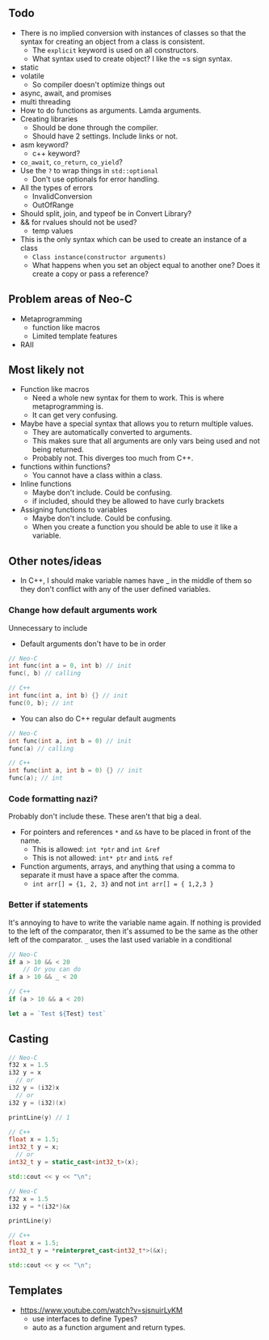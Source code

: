 ## Todo
- There is no implied conversion with instances of classes so that the syntax for creating an object from a class is consistent.
	- The `explicit` keyword is used on all constructors.
	- What syntax used to create object? I like the =s sign syntax.
- static
- volatile
	- So compiler doesn't optimize things out
- async, await, and promises
- multi threading
- How to do functions as arguments. Lamda arguments.
- Creating libraries
	- Should be done through the compiler.
	- Should have 2 settings. Include links or not.
- asm keyword?
	- c++ keyword?
- `co_await`, `co_return`, `co_yield`?
- Use the `?` to wrap things in `std::optional`
	- Don't use optionals for error handling.
- All the types of errors
	- InvalidConversion
	- OutOfRange
- Should split, join, and typeof be in Convert Library?
- && for rvalues should not be used?
	- temp values
- This is the only syntax which can be used to create an instance of a class
	- `Class instance(constructor arguments)`
	- What happens when you set an object equal to another one? Does it create a copy or pass a reference?

## Problem areas of Neo-C
- Metaprogramming
	- function like macros
	- Limited template features
- RAII

## Most likely not
- Function like macros
	- Need a whole new syntax for them to work. This is where metaprogramming is.
	- It can get very confusing.
- Maybe have a special syntax that allows you to return multiple values.
	- They are automatically converted to arguments.
	- This makes sure that all arguments are only vars being used and not being returned.
	- Probably not. This diverges too much from C++.
- functions within functions?
	- You cannot have a class within a class.
- Inline functions
	- Maybe don't include. Could be confusing.
	- if included, should they be allowed to have curly brackets
- Assigning functions to variables
	- Maybe don't include. Could be confusing.
	- When you create a function you should be able to use it like a variable.

## Other notes/ideas
- In C++, I should make variable names have _ in the middle of them so they don't conflict with any of the user defined variables.

### Change how default arguments work
Unnecessary to include
- Default arguments don't have to be in order

```C++
// Neo-C
int func(int a = 0, int b) // init
func(, b) // calling

// C++
int func(int a, int b) {} // init
func(0, b); // int
```

- You can also do C++ regular default augments

```C++
// Neo-C
int func(int a, int b = 0) // init
func(a) // calling

// C++
int func(int a, int b = 0) {} // init
func(a); // int
```

### Code formatting nazi?
Probably don't include these. These aren't that big a deal.
- For pointers and references `*` and `&`s have to be placed in front of the name.
	- This is allowed:     `int *ptr` and `int &ref`
	- This is not allowed: `int* ptr` and `int& ref`
- Function arguments, arrays, and anything that using a comma to separate it must have a space after the comma.
	- `int arr[] = {1, 2, 3}` and not `int arr[] = { 1,2,3 }`

### Better if statements
It's annoying to have to write the variable name again. If nothing is provided to the left of the comparator, then it's assumed to be the same as the other left of the comparator.
`_` uses the last used variable in a conditional

```C++
// Neo-C
if a > 10 && < 20
	// Or you can do
if a > 10 && _ < 20

// C++
if (a > 10 && a < 20)
```

```javascript
let a = `Test ${Test} test`
```

## Casting

```C++
// Neo-C
f32 x = 1.5
i32 y = x
  // or
i32 y = (i32)x
  // or
i32 y = (i32)(x)

printLine(y) // 1

// C++
float x = 1.5;
int32_t y = x;
  // or
int32_t y = static_cast<int32_t>(x);

std::cout << y << "\n";
```

```C++
// Neo-C
f32 x = 1.5
i32 y = *(i32*)&x

printLine(y)

// C++
float x = 1.5;
int32_t y = *reinterpret_cast<int32_t*>(&x);

std::cout << y << "\n";
```

## Templates
- https://www.youtube.com/watch?v=sjsnuirLyKM
	- use interfaces to define Types?
	- auto as a function argument and return types.
